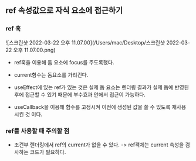 ## ref 속성값으로 자식 요소에 접근하기

### ref 훅

![스크린샷 2022-03-22 오후 11.07.00](/Users/mac/Desktop/스크린샷 2022-03-22 오후 11.07.00.png)

- ref훅을 이용해 돔 요소에 focus를 주도록했다.

- current함수는 돔요소를 가리킨다.

- useEffect에 있는 ref가 있는 것은 실제 돔 요소는 렌더링 결과가 실제 돔에 반영된 후에 접근할 수 있기 때문에 부수효과 안에서 접근이 가능하다.

- useCallback을 이용해 함수를 고정시켜 이전에 생성된 값을 쓸 수 있도록 재사용시킨 것 이다.

  

### ref를 사용할 때 주의할 점

- 조건부 렌더링에서 ref의 current가 없을 수 있다. -> ref객체는 current 속성을 검사하는 코드가 필요하다.